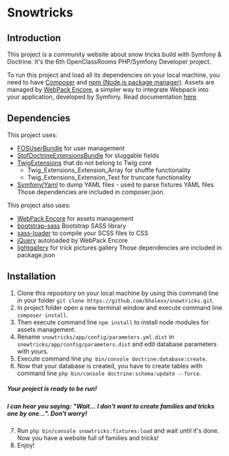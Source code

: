 # Snowtricks

## Introduction
This project is a community website about snow tricks build with Symfony & Doctrine.
It's the 6th OpenClassRooms PHP/Symfony Developer project.

To run this project and load all its dependencies on your local machine, you need to have [Composer](https://getcomposer.org/) and [npm (Node.js package manager)](https://nodejs.org/en/).
Assets are managed by [WebPack Encore](https://github.com/symfony/webpack-encore), a simpler way to integrate Webpack into your application, developed by Symfony. Read documentation [here](https://symfony.com/doc/current/frontend.html)

## Dependencies
This project uses:
- [FOSUserBundle](https://github.com/FriendsOfSymfony/FOSUserBundle) for user management
- [StofDoctrineExtensionsBundle](https://github.com/stof/StofDoctrineExtensionsBundle) for sluggable fields
- [TwigExtensions](https://github.com/twigphp/Twig-extensions) that do not belong to Twig core
	- Twig_Extensions_Extension_Array for shuffle functionality
	- Twig_Extensions_Extension_Text for truncate functionality
- [Symfony/Yaml](https://github.com/symfony/yaml) to dump YAML files - used to parse fixtures YAML files
Those dependencies are included in composer.json.

This project also uses:
- [WebPack Encore](https://github.com/symfony/webpack-encore) for assets management
- [bootstrap-sass](https://github.com/twbs/bootstrap-sass) Bootstrap SASS library
- [sass-loader](https://github.com/webpack-contrib/sass-loader) to compile your SCSS files to CSS
- [jQuery](https://github.com/jquery/jquery) autoloaded by WebPack Encore
- [lightgallery](https://github.com/sachinchoolur/lightGallery) for trick pictures gallery
Those dependencies are included in package.json

## Installation
1. Clone this repository on your local machine by using this command line in your folder `git clone https://github.com/bhalexx/snowtricks.git`.
2. In project folder open a new terminal window and execute command line `composer install`.
3. Then execute command line `npm install` to install node modules for assets management.
4. Rename `snowtricks/app/config/parameters.yml.dist` in `snowtricks/app/config/parameters.dist` and edit database parameters with yours.
5. Execute command line `php bin/console doctrine:database:create`.
6. Now that your database is created, you have to create tables with command line `php bin/console doctrine:schema:update --force`.
##### Your project is ready to be run!
##### I can hear you saying: "Wait... I don't want to create families and tricks one by one...". Don't worry!
7. Run `php bin/console snowtricks:fixtures:load` and wait until it's done. Now you have a website full of families and tricks!
8. Enjoy!

<!-- ## Structure
This Symfony project contains 3 bundles:
- CoreBundle
- SnowTricksBundle
- UserBundle -->